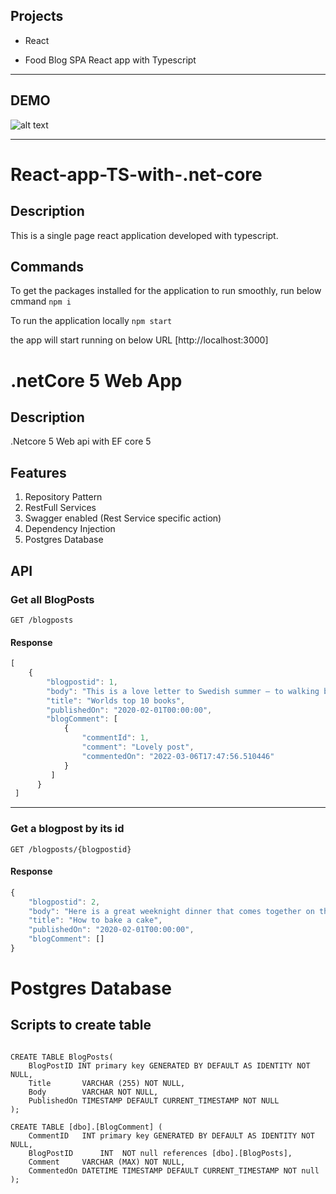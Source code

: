 ## Projects
- React

- Food Blog SPA React app with Typescript
<hr/>

## DEMO 
![alt text](https://github.com/KhatijaHusain/React-app-TS-with-.net-core/blob/master/React-App/public/BlogDemo.gif)

<hr/>

# React-app-TS-with-.net-core
## Description
This is a single page react application developed with typescript.

## Commands

To get the packages installed for the application to run smoothly, run below cmmand
`npm i`

To run the application locally
`npm start`

the app will start running on below URL
 [http://localhost:3000] 


# .netCore 5 Web App

## Description
.Netcore 5 Web api with EF core 5

## Features
1. Repository Pattern
2. RestFull Services
3. Swagger enabled (Rest Service specific action)
4. Dependency Injection
5. Postgres Database


## API

### Get all BlogPosts
```http
GET /blogposts
```
#### Response
```javascript
[
    {
        "blogpostid": 1,
        "body": "This is a love letter to Swedish summer – to walking barefoot, swimming in lakes, eating strawberries every day, making potato sandwiches and cooking a delicious zucchini soup with lots of toppings.",
        "title": "Worlds top 10 books",
        "publishedOn": "2020-02-01T00:00:00",
        "blogComment": [
            {
                "commentId": 1,
                "comment": "Lovely post",
                "commentedOn": "2022-03-06T17:47:56.510446"
            }
         ]
      }
 ]
```

---
### Get a blogpost by its id
```http
GET /blogposts/{blogpostid}
```
#### Response
```javascript
{
    "blogpostid": 2,
    "body": "Here is a great weeknight dinner that comes together on the stove in just under 20 minutes. Soft, sticky and flavor-packed aubergine meets crunchy broccoli and earthy noodles. Heaven in a bowl.",
    "title": "How to bake a cake",
    "publishedOn": "2020-02-01T00:00:00",
    "blogComment": []
}
```

# Postgres Database

## Scripts to create table

```

CREATE TABLE BlogPosts(
    BlogPostID INT primary key GENERATED BY DEFAULT AS IDENTITY NOT NULL,
    Title       VARCHAR (255) NOT NULL,
    Body        VARCHAR NOT NULL,
    PublishedOn TIMESTAMP DEFAULT CURRENT_TIMESTAMP NOT NULL
);

CREATE TABLE [dbo].[BlogComment] (
    CommentID   INT primary key GENERATED BY DEFAULT AS IDENTITY NOT NULL,
    BlogPostID      INT  NOT null references [dbo].[BlogPosts],
    Comment     VARCHAR (MAX) NOT NULL,
    CommentedOn DATETIME TIMESTAMP DEFAULT CURRENT_TIMESTAMP NOT null
);

```
